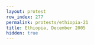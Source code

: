 ```yaml
---
layout: protest
row_index: 277
permalink: protests/ethiopia-21
title: Ethiopia, December 2005
hidden: true
---
```

